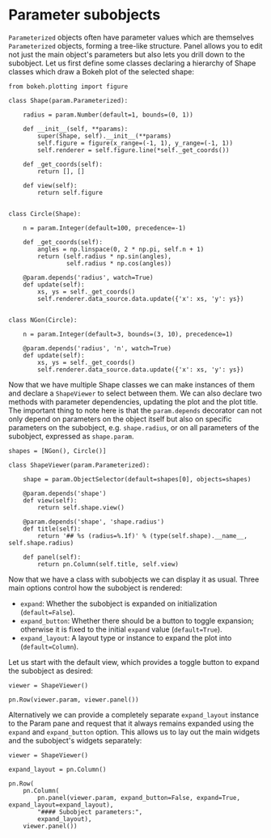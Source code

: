 # Parameter subobjects

``Parameterized`` objects often have parameter values which are themselves ``Parameterized`` objects, forming a tree-like structure. Panel allows you to edit not just the main object's parameters but also lets you drill down to the subobject. Let us first define some classes declaring a hierarchy of Shape classes which draw a Bokeh plot of the selected shape:

```{pyodide}
from bokeh.plotting import figure

class Shape(param.Parameterized):

    radius = param.Number(default=1, bounds=(0, 1))

    def __init__(self, **params):
        super(Shape, self).__init__(**params)
        self.figure = figure(x_range=(-1, 1), y_range=(-1, 1))
        self.renderer = self.figure.line(*self._get_coords())

    def _get_coords(self):
        return [], []

    def view(self):
        return self.figure


class Circle(Shape):

    n = param.Integer(default=100, precedence=-1)

    def _get_coords(self):
        angles = np.linspace(0, 2 * np.pi, self.n + 1)
        return (self.radius * np.sin(angles),
                self.radius * np.cos(angles))

    @param.depends('radius', watch=True)
    def update(self):
        xs, ys = self._get_coords()
        self.renderer.data_source.data.update({'x': xs, 'y': ys})


class NGon(Circle):

    n = param.Integer(default=3, bounds=(3, 10), precedence=1)

    @param.depends('radius', 'n', watch=True)
    def update(self):
        xs, ys = self._get_coords()
        self.renderer.data_source.data.update({'x': xs, 'y': ys})
```

Now that we have multiple Shape classes we can make instances of them and declare a ``ShapeViewer`` to select between them. We can also declare two methods with parameter dependencies, updating the plot and the plot title. The important thing to note here is that the ``param.depends`` decorator can not only depend on parameters on the object itself but also on specific parameters on the subobject, e.g. ``shape.radius``, or on all parameters of the subobject, expressed as ``shape.param``.

```{pyodide}
shapes = [NGon(), Circle()]

class ShapeViewer(param.Parameterized):

    shape = param.ObjectSelector(default=shapes[0], objects=shapes)

    @param.depends('shape')
    def view(self):
        return self.shape.view()

    @param.depends('shape', 'shape.radius')
    def title(self):
        return '## %s (radius=%.1f)' % (type(self.shape).__name__, self.shape.radius)

    def panel(self):
        return pn.Column(self.title, self.view)
```

Now that we have a class with subobjects we can display it as usual.  Three main options control how the subobject is rendered:

* ``expand``: Whether the subobject is expanded on initialization (``default=False``).
* ``expand_button``: Whether there should be a button to toggle expansion; otherwise it is fixed to the initial ``expand`` value (``default=True``).
* ``expand_layout``: A layout type or instance to expand the plot into (``default=Column``).

Let us start with the default view, which provides a toggle button to expand the subobject as desired:


```{pyodide}
viewer = ShapeViewer()

pn.Row(viewer.param, viewer.panel())
```

Alternatively we can provide a completely separate ``expand_layout`` instance to the Param pane and request that it always remains expanded using the ``expand`` and ``expand_button`` option. This allows us to lay out the main widgets and the subobject's widgets separately:


```{pyodide}
viewer = ShapeViewer()

expand_layout = pn.Column()

pn.Row(
    pn.Column(
        pn.panel(viewer.param, expand_button=False, expand=True, expand_layout=expand_layout),
        "#### Subobject parameters:",
        expand_layout),
    viewer.panel())
```
